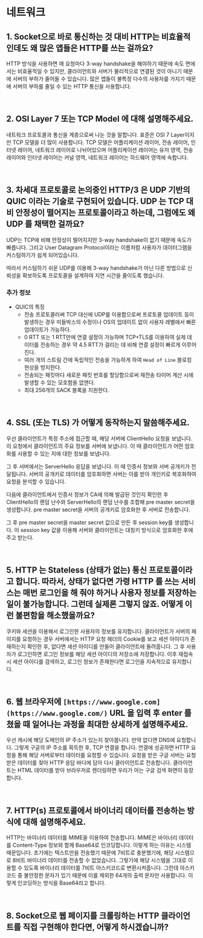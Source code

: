 # 네트워크

## 1. Socket으로 바로 통신하는 것 대비 HTTP는 비효율적인데도 왜 많은 앱들은 HTTP를 쓰는 걸까요?

HTTP 방식을 사용하면 매 요청마다 3-way handshake을 해야하기 때문에 속도 면에서는 비효율적일 수 있지만, 클라이언트와 서버가 물리적으로 연결된 것이 아니기 때문에 서버의 부하가 줄어들 수 있습니다. 많은 앱들이 불특정 다수의 사용자를 가지기 때문에 서버의 부하를 줄일 수 있는 HTTP 통신을 사용합니다.

<br>

## 2. OSI Layer 7 또는 TCP Model 에 대해 설명해주세요.

네트워크 프로토콜과 통신을 계층으로써 나눈 것을 말합니다. 표준은 OSI 7 Layer이지만 TCP 모델을 더 많이 사용합니다. TCP 모델은 어플리케이션 레이어, 전송 레이어, 인터넷 레이어, 네트워크 레이어로 나뉘어있으며 어플리케이션 레이어는 유저 영역, 전송 레이어와 인터넷 레이어는 커널 영역, 네트워크 레이어는 하드웨어 영역에 속합니다.

<br>

## 3. 차세대 프로토콜로 논의중인 HTTP/3 은 UDP 기반의 QUIC 이라는 기술로 구현되어 있습니다. UDP 는 TCP 대비 안정성이 떨어지는 프로토콜이라고 하는데, 그럼에도 왜 UDP 를 채택한 걸까요?

UDP는 TCP에 비해 안정성이 떨어지지만 3-way handshake이 없기 때문에 속도가 빠릅니다. 그리고 User Datagram Protocol이라는 이름처럼 사용자가 데이터그램을 커스텀하기가 쉽게 되어있습니다.

따라서 커스텀하기 쉬운 UDP를 이용해 3-way handshake가 아닌 다른 방법으로 신뢰성을 확보하도록 프로토콜을 설계하여 지연 시간을 줄이도록 했습니다.

### 추가 정보

- QUIC의 특징
    - 전송 프로토콜러써 TCP 대신에 UDP를 이용함으로써 프로토콜 업데이트 등이 발생하는 경우 미들박스의 수정이나 OS의 업데이트 없이 사용자 레벨에서 빠른 업데이트가 가능하다.
    - 0 RTT 또는 1 RTT만에 연결 설정이 가능하며 TCP+TLS를 이용하여 실제 데이터를 전송하는 경우 약 4.5 RTT가 걸리는 데 비해 연결 설정이 빠르게 이루어진다.
    - 여러 개의 스트림 간에 독립적인 전송을 가능하게 하여 `Head of Line` 블로킹 현상을 방지한다.
    - 전송되는 패킷마다 새로운 패킷 번호를 할당함으로써 재전송 타이머 계산 시에 발생할 수 있는 모호함을 없앤다.
    - 최대 256개의 SACK 블록을 지원한다.

<br>

## 4. SSL (또는 TLS) 가 어떻게 동작하는지 말씀해주세요.

우선 클라이언트가 특정 주소에 접근할 때, 해당 서버에 ClientHello 요청을 보냅니다. 이 요청에서 클라이언트의 주요 정보를 서버에 보냅니다. 이 때 클라이언트가 어떤 암호화를 사용할 수 있는 지에 대한 정보를 보냅니다.

그 후 서버에서는 ServerHello 응답을 보냅니다. 이 때 인증서 정보와 서버 공개키가 전달됩니다. 서버의 공개키로 데이터를 암호화하면 서버는 이를 받아 개인키로 복호화하여 요청을 분석할 수 있습니다.

다음에 클라이언트에서 인증서 정보가 CA에 의해 발급된 것인지 확인한 후 ClientHello의 랜덤 난수와 ServerHello의 랜덤 난수를 조합해 pre master secret을 생성합니다. pre master secret을 서버의 공개키로 암호화한 후 서버로 전송합니다.

그 후 pre master secret을 master secret 값으로 만든 후 session key를 생성합니다. 이 session key 값을 이용해 서버와 클라이언트는 대칭키 방식으로 암호화한 후에 주고 받는다.

<br>

## 5. HTTP 는 Stateless (상태가 없는) 통신 프로토콜이라고 합니다. 따라서, 상태가 없다면 가령 HTTP 를 쓰는 서비스는 매번 로그인을 해 줘야 하거나 사용자 정보를 저장하는 일이 불가능합니다. 그런데 실제론 그렇지 않죠. 어떻게 이런 불편함을 해소했을까요?

쿠키와 세션을 이용해서 로그인한 사용자의 정보를 유지합니다. 클라이언트가 서버의 페이지를 요청하는 경우 서버에서는 HTTP 요청 헤더의 Cookie를 보고 세션 아이디가 존재하는지 확인한 후, 없다면 세션 아이디를 만들어 클라이언트에 돌려줍니다. 그 후 사용자가 로그인하면 로그인 정보를 해당 세션 아이디의 저장소에 저장합니다. 이후 재접속시 세션 아이디를 검색하고, 로그인 정보가 존재한다면 로그인을 지속적으로 유지합니다.

<br>

## 6. 웹 브라우저에 `[https://www.google.com](https://www.google.com/)` URL 을 입력 후 enter 를 쳤을 때 일어나는 과정을 최대한 상세하게 설명해주세요.

우선 캐시에 해당 도메인의 IP 주소가 있는지 찾아봅니다. 만약 없다면 DNS에 요청합니다. 그렇게 구글의 IP 주소를 획득한 후, TCP 연결을 합니다. 연결에 성공하면 HTTP 요청을 통해 해당 서버로부터 데이터를 요청할 수 있습니다. 요청을 받은 구글 서버는 요청받은 데이터를 찾아 HTTP 응답 바디에 담아 다시 클라이언트로 전송합니다. 클라이언트는 HTML 데이터를 받아 브라우저로 렌더링하면 우리가 아는 구글 검색 화면이 등장합니다.

<br>

## 7. HTTP(s) 프로토콜에서 바이너리 데이터를 전송하는 방식에 대해 설명해주세요.

HTTP는 바이너리 데이터를 MIME을 이용하여 전송합니다. MIME은 바이너리 데이터를 Content-Type 정보와 함께 Base64로 인코딩합니다. 이렇게 하는 이유는 시스템 때문입니다. 초기에는 텍스트만을 전송했기 때문에 7비트로 충분했기에, 해당 시스템으로 8비트 바이너리 데이터를 전송할 수 없었습니다. 그렇기에 해당 시스템을 그대로 이용할 수 있도록 바이너리 데이터를 7비트 아스키코드로 변환시켜줍니다. 그런데 아스키코드 중 불안정한 문자가 있기 때문에 이를 제외한 64개의 출력 문자만 사용합니다. 이렇게 인코딩하는 방식을 Base64라고 합니다.

<br>

## 8. Socket으로 웹 페이지를 크롤링하는 HTTP 클라이언트를 직접 구현해야 한다면, 어떻게 하시겠습니까?